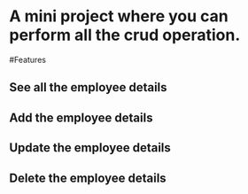# A mini project where you can perform all the crud operation.

#Features
## See all the employee details
## Add the employee details
## Update the employee details
## Delete the employee details

